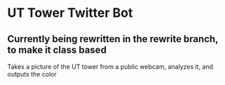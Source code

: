 # UT Tower Twitter Bot
## Currently being rewritten in the rewrite branch, to make it class based

Takes a picture of the UT tower from a public webcam, analyzes it, and outputs the color
